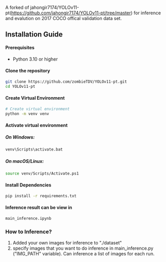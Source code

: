 A forked of jahongir7174/YOLOv11-pt(https://github.com/jahongir7174/YOLOv11-pt/tree/master) for inference and evalution on 2017 COCO offical validation data set.

## Installation Guide

#### Prerequisites
- Python 3.10 or higher

#### Clone the repository

```bash
git clone https://github.com/zombieTDV/YOLOv11-pt.git
cd YOLOv11-pt
```

#### Create Virtual Environment
```bash
# Create virtual environment
python -m venv venv
```

#### Activate virtual environment

##### On Windows:

```bash
venv\Scripts\activate.bat
```

##### On macOS/Linux:

```bash
source venv/Scripts/Activate.ps1
```

#### Install Dependencies

```bash
pip install -r requirements.txt
```

#### Inference result can be view in

```bash
main_inference.ipynb
```

### How to Inference?

1. Added your own images for inference to "./dataset"
2. specify images that you want to do inference in main_inference.py ("IMG_PATH" variable). Can inference a list of images for each run.
